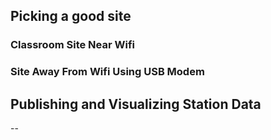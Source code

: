 
## Picking a good site

   ### Classroom Site Near Wifi
   ### Site Away From Wifi Using USB Modem


## Publishing and Visualizing Station Data
--
